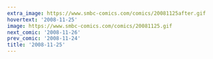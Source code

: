 ```yaml
---
extra_image: https://www.smbc-comics.com/comics/20081125after.gif
hovertext: '2008-11-25'
image: https://www.smbc-comics.com/comics/20081125.gif
next_comic: '2008-11-26'
prev_comic: '2008-11-24'
title: '2008-11-25'
---
```


